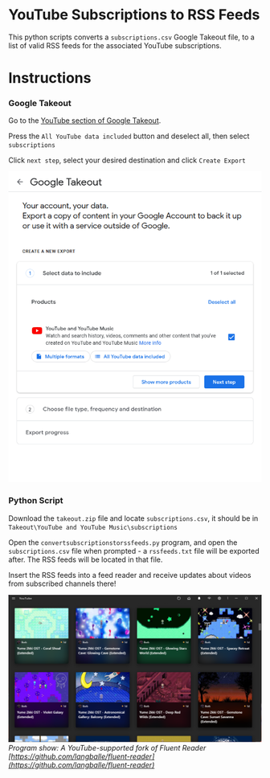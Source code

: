 # YouTube Subscriptions to RSS Feeds
This python scripts converts a `subscriptions.csv` Google Takeout file, to a list of valid RSS feeds for the associated YouTube subscriptions.

# Instructions

### Google Takeout

Go to the [YouTube section of Google Takeout](https://takeout.google.com/settings/takeout/custom/youtube).

Press the `All YouTube data included` button and deselect all, then select `subscriptions`

Click `next step`, select your desired destination and click `Create Export`

![Selecting subscriptions only in the data options and exporting the takeout](youtubetakeout.gif)

### Python Script

Download the `takeout.zip` file and locate `subscriptions.csv`, it should be in `Takeout\YouTube and YouTube Music\subscriptions`

Open the `convertsubscriptionstorssfeeds.py` program, and open the `subscriptions.csv` file when prompted - a `rssfeeds.txt` file will be exported after. The RSS feeds will be located in that file.

Insert the RSS feeds into a feed reader and receive updates about videos from subscribed channels there!

![A screenshot of YouTube videos in an RSS reader program called Fluent Reader](fluentReader.png)
*Program show: A YouTube-supported fork of Fluent Reader [https://github.com/langballe/fluent-reader](https://github.com/langballe/fluent-reader)*